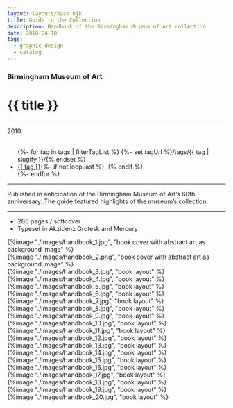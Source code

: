 ```yaml
---
layout: layouts/base.njk
title: Guide to the Collection
description: Handbook of the Birmingham Museum of Art collection
date: 2018-04-18
tags:
  - graphic design
  - catalog
---
```


<div class="container">
	<div class="row">
		<div class="col-12 col-12-md col-4-lg">
            <h3>Birmingham Museum of Art</h3>
            <h1>{{ title }}</h1>
			<hr>
			<time>2010</time>
			</br></br>
			<ul class="post-metadata">
				{%- for tag in tags | filterTagList %}
				{%- set tagUrl %}/tags/{{ tag | slugify }}/{% endset %}
				<li><a href="{{ tagUrl }}" class="post-tag">{{ tag }}</a>{%- if not loop.last %}, {% endif %}</li>
				{%- endfor %}
			</ul>
			<hr>
		    	<p>Published in anticipation of the Birmingham Museum of Art’s 60th anniversary. The guide featured highlights of the museum’s collection.</p>
			<hr>
            <ul class="post-metadata">
                <li>286 pages / softcover</li>
                <li>Typeset in Akzidenz Grotesk and Mercury</li>
            </ul>
		</div>
        <div class="col-12 col-12-md col-1-lg"></div>
		<div class="col-12 col-12-md col-6-lg">
			{%image "./images/handbook_1.jpg", "book cover with abstract art as background image" %}
		</div>
        <div class="col-12 col-1-md col-1-lg"></div>
	</div>
	<div class="row">
		<div class="col-12 col-12-md col-3-lg"></div>
		<div class="col-12 col-12-md col-8-lg">
            {%image "./images/handbook_2.png", "book cover with abstract art as background image" %}
        </br>
            {%image "./images/handbook_3.jpg", "book layout" %}
        </br>
            {%image "./images/handbook_4.jpg", "book layout" %}
        </br>
            {%image "./images/handbook_5.jpg", "book layout" %}
        </br>
            {%image "./images/handbook_6.jpg", "book layout" %}
        </br>
            {%image "./images/handbook_7.jpg", "book layout" %}
        </br>
            {%image "./images/handbook_8.jpg", "book layout" %}
        </br>
            {%image "./images/handbook_9.jpg", "book layout" %}
        </br>
            {%image "./images/handbook_10.jpg", "book layout" %}
        </br>
            {%image "./images/handbook_11.jpg", "book layout" %}
        </br>
            {%image "./images/handbook_12.jpg", "book layout" %}
        </br>
            {%image "./images/handbook_13.jpg", "book layout" %}
        </br>
            {%image "./images/handbook_14.jpg", "book layout" %}
        </br>
            {%image "./images/handbook_15.jpg", "book layout" %}
        </br>
            {%image "./images/handbook_16.jpg", "book layout" %}
        </br>
            {%image "./images/handbook_17.jpg", "book layout" %}
        </br>
            {%image "./images/handbook_18.jpg", "book layout" %}
        </br>
            {%image "./images/handbook_19.jpg", "book layout" %}
        </br>
            {%image "./images/handbook_20.jpg", "book layout" %}
        </div>
    	<div class="col-12 col-12-md col-1-lg"></div>
  	</div>
</div>